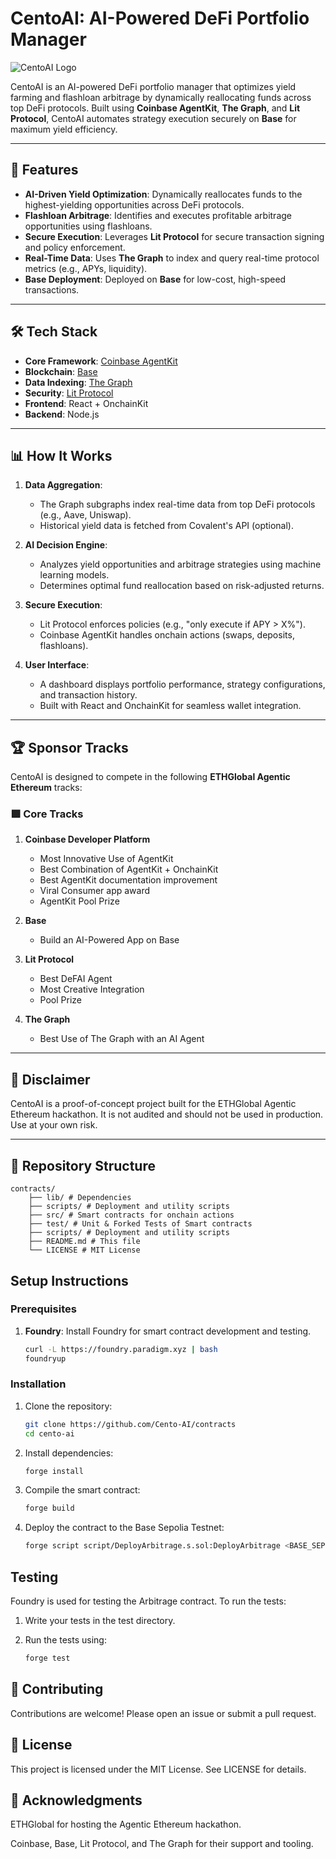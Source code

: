 # CentoAI: AI-Powered DeFi Portfolio Manager

![CentoAI Logo](https://via.placeholder.com/150) <!-- Replace with logo -->

CentoAI is an AI-powered DeFi portfolio manager that optimizes yield farming and flashloan arbitrage by dynamically reallocating funds across top DeFi protocols. Built using **Coinbase AgentKit**, **The Graph**, and **Lit Protocol**, CentoAI automates strategy execution securely on **Base** for maximum yield efficiency.

---

## 🚀 Features

- **AI-Driven Yield Optimization**: Dynamically reallocates funds to the highest-yielding opportunities across DeFi protocols.
- **Flashloan Arbitrage**: Identifies and executes profitable arbitrage opportunities using flashloans.
- **Secure Execution**: Leverages **Lit Protocol** for secure transaction signing and policy enforcement.
- **Real-Time Data**: Uses **The Graph** to index and query real-time protocol metrics (e.g., APYs, liquidity).
- **Base Deployment**: Deployed on **Base** for low-cost, high-speed transactions.

---

## 🛠️ Tech Stack

- **Core Framework**: [Coinbase AgentKit](https://developer.coinbase.com/agentkit)
- **Blockchain**: [Base](https://base.org)
- **Data Indexing**: [The Graph](https://thegraph.com)
- **Security**: [Lit Protocol](https://litprotocol.com)
- **Frontend**: React + OnchainKit
- **Backend**: Node.js

---

## 📊 How It Works

1. **Data Aggregation**:  
   - The Graph subgraphs index real-time data from top DeFi protocols (e.g., Aave, Uniswap).  
   - Historical yield data is fetched from Covalent's API (optional).

2. **AI Decision Engine**:  
   - Analyzes yield opportunities and arbitrage strategies using machine learning models.  
   - Determines optimal fund reallocation based on risk-adjusted returns.

3. **Secure Execution**:  
   - Lit Protocol enforces policies (e.g., "only execute if APY > X%").  
   - Coinbase AgentKit handles onchain actions (swaps, deposits, flashloans).

4. **User Interface**:  
   - A dashboard displays portfolio performance, strategy configurations, and transaction history.  
   - Built with React and OnchainKit for seamless wallet integration.

---

## 🏆 Sponsor Tracks

CentoAI is designed to compete in the following **ETHGlobal Agentic Ethereum** tracks:

### 🟩 Core Tracks
1. **Coinbase Developer Platform**  
   - Most Innovative Use of AgentKit  
   - Best Combination of AgentKit + OnchainKit
   - Best AgentKit documentation improvement
   - Viral Consumer app award
   - AgentKit Pool Prize  

2. **Base**  
   - Build an AI-Powered App on Base  

3. **Lit Protocol**  
   - Best DeFAI Agent  
   - Most Creative Integration
   - Pool Prize

4. **The Graph**  
   - Best Use of The Graph with an AI Agent 

---

## 🚨 Disclaimer

CentoAI is a proof-of-concept project built for the ETHGlobal Agentic Ethereum hackathon. It is not audited and should not be used in production. Use at your own risk.

---

## 📂 Repository Structure
```
contracts/
    ├── lib/ # Dependencies
    ├── scripts/ # Deployment and utility scripts
    ├── src/ # Smart contracts for onchain actions
    ├── test/ # Unit & Forked Tests of Smart contracts
    ├── scripts/ # Deployment and utility scripts
    ├── README.md # This file
    └── LICENSE # MIT License
```

## Setup Instructions

### Prerequisites

1. **Foundry**: Install Foundry for smart contract development and testing.
   ```bash
   curl -L https://foundry.paradigm.xyz | bash
   foundryup
   ```

### Installation

1. Clone the repository:
   ```bash
   git clone https://github.com/Cento-AI/contracts
   cd cento-ai
   ```

2. Install dependencies:
    ```bash
    forge install
    ```

3. Compile the smart contract:
    ```bash
    forge build
    ```

4. Deploy the contract to the Base Sepolia Testnet:
    ```bash
    forge script script/DeployArbitrage.s.sol:DeployArbitrage <BASE_SEPOLIA_RPC_URL> --private-key <PRIVATE_KEY> --broadcast --verify --verifier blockscout --verifier-url https://base-sepolia.blockscout.com/api/
    ```

## Testing
Foundry is used for testing the Arbitrage contract. To run the tests:

1. Write your tests in the test directory.

2. Run the tests using:
    ```bash
    forge test
    ```

## 🤝 Contributing
Contributions are welcome! Please open an issue or submit a pull request.

## 📄 License
This project is licensed under the MIT License. See LICENSE for details.

## 🙏 Acknowledgments
ETHGlobal for hosting the Agentic Ethereum hackathon.

Coinbase, Base, Lit Protocol, and The Graph for their support and tooling.